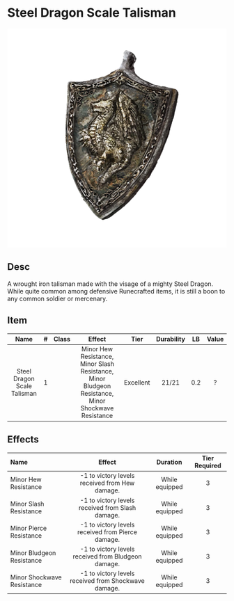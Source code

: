 # Steel Dragon Scale Talisman

![Copyrighted Image](SteelDragonScaleTalisman.png)

## Desc

A wrought iron talisman made with the visage of a mighty Steel Dragon. While quite common among defensive Runecrafted items, it is still a boon to any common soldier or mercenary.

## Item

| Name | # | Class | Effect | Tier | Durability | LB | Value |
| :--: | :-: | :---: | :----: | :--: | :--------: | :-: | :---: |
| Steel Dragon Scale Talisman | 1 |  | Minor Hew Resistance, Minor Slash Resistance, Minor Bludgeon Resistance, Minor Shockwave Resistance | Excellent | 21/21 | 0.2 | ? |

## Effects

| Name | Effect | Duration | Tier Required |
| :--- | :----: | :------: | :-----------: |
| Minor Hew Resistance | -1 to victory levels received from Hew damage. | While equipped | 3 |
| Minor Slash Resistance | -1 to victory levels received from Slash damage. | While equipped | 3 |
| Minor Pierce Resistance | -1 to victory levels received from Pierce damage. | While equipped | 3 |
| Minor Bludgeon Resistance | -1 to victory levels received from Bludgeon damage. | While equipped | 3 |
| Minor Shockwave Resistance | -1 to victory levels received from Shockwave damage. | While equipped | 3 |
